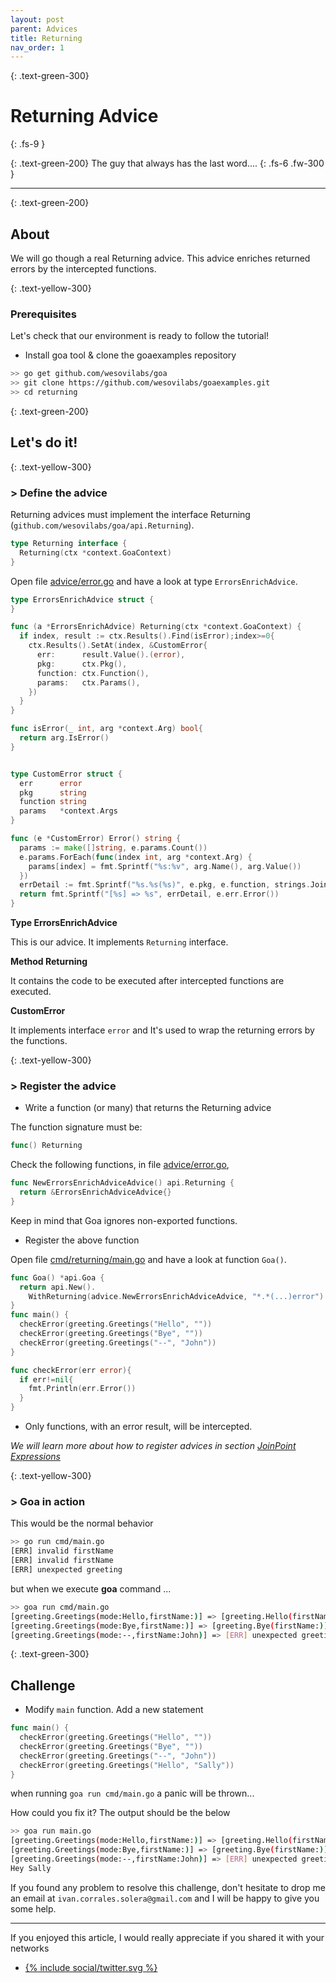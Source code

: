```yaml
---
layout: post
parent: Advices
title: Returning
nav_order: 1
---
```


{: .text-green-300}
# Returning Advice
{: .fs-9 }

{: .text-green-200}
The guy that always has the last word....
{: .fs-6 .fw-300 }

---

{: .text-green-200}
## About

We will go though a real Returning advice. This advice enriches returned errors by the intercepted functions. 


{: .text-yellow-300}
### Prerequisites

Let's check that our environment is ready to follow the tutorial!
 
- Install goa tool & clone the goaexamples repository
```bash
>> go get github.com/wesovilabs/goa
>> git clone https://github.com/wesovilabs/goaexamples.git
>> cd returning
```

{: .text-green-200}
## Let's do it!

{: .text-yellow-300}
### > Define the advice

Returning advices must implement the interface Returning (`github.com/wesovilabs/goa/api.Returning`). 
```go
type Returning interface {
  Returning(ctx *context.GoaContext)
}
```

Open file [advice/error.go](https://github.com/wesovilabs/goaexamples/blob/master/returning/advice/error.go#L10) and have a look at type `ErrorsEnrichAdvice`.

```go
type ErrorsEnrichAdvice struct {
}

func (a *ErrorsEnrichAdvice) Returning(ctx *context.GoaContext) {
  if index, result := ctx.Results().Find(isError);index>=0{
    ctx.Results().SetAt(index, &CustomError{
      err:      result.Value().(error),
      pkg:      ctx.Pkg(),
      function: ctx.Function(),
      params:   ctx.Params(),
    })
  }
}

func isError(_ int, arg *context.Arg) bool{
  return arg.IsError()
}


type CustomError struct {
  err      error
  pkg      string
  function string
  params   *context.Args
}

func (e *CustomError) Error() string {
  params := make([]string, e.params.Count())
  e.params.ForEach(func(index int, arg *context.Arg) {
    params[index] = fmt.Sprintf("%s:%v", arg.Name(), arg.Value())
  })
  errDetail := fmt.Sprintf("%s.%s(%s)", e.pkg, e.function, strings.Join(params, ","))
  return fmt.Sprintf("[%s] => %s", errDetail, e.err.Error())
}
```

**Type ErrorsEnrichAdvice**

This is our advice. It implements `Returning` interface. 

**Method Returning**

It contains the code to be executed after intercepted functions are executed.

**CustomError**

It implements interface `error` and It's used to wrap the returning errors by the functions.


{: .text-yellow-300}
### > Register the advice 

- Write a function (or many) that returns the Returning advice

The function signature must be:

```go
func() Returning
```

Check the following functions, in file [advice/error.go](https://github.com/wesovilabs/goaexamples/blob/master/returning/advice/error.go#L50),

```go
func NewErrorsEnrichAdviceAdvice() api.Returning {
  return &ErrorsEnrichAdviceAdvice{}
}
```

Keep in mind that Goa ignores non-exported functions.

- Register the above function

Open file [cmd/returning/main.go](https://github.com/wesovilabs/goaexamples/blob/master/returning/cmd/main.go) and have a look at function `Goa()`.

```go
func Goa() *api.Goa {
  return api.New().
    WithReturning(advice.NewErrorsEnrichAdviceAdvice, "*.*(...)error")
}
func main() {
  checkError(greeting.Greetings("Hello", ""))
  checkError(greeting.Greetings("Bye", ""))
  checkError(greeting.Greetings("--", "John"))
}

func checkError(err error){
  if err!=nil{
    fmt.Println(err.Error())
  }
}
```

- Only functions, with an error result, will be intercepted.

*We will learn more about how to register advices in section [JoinPoint Expressions](/joinpoints)*


{: .text-yellow-300}
### > Goa in action

This would be the normal behavior

```bash
>> go run cmd/main.go
[ERR] invalid firstName
[ERR] invalid firstName
[ERR] unexpected greeting
```

but when we execute **goa** command ...

```bash
>> goa run cmd/main.go
[greeting.Greetings(mode:Hello,firstName:)] => [greeting.Hello(firstName:)] => [ERR] invalid firstName
[greeting.Greetings(mode:Bye,firstName:)] => [greeting.Bye(firstName:)] => [ERR] invalid firstName
[greeting.Greetings(mode:--,firstName:John)] => [ERR] unexpected greeting
```

{: .text-green-300}
## Challenge

- Modify `main` function. Add a new statement

```go
func main() {
  checkError(greeting.Greetings("Hello", ""))
  checkError(greeting.Greetings("Bye", ""))
  checkError(greeting.Greetings("--", "John"))
  checkError(greeting.Greetings("Hello", "Sally"))
}
```

when running `goa run cmd/main.go` a panic will be thrown... 

How could you fix it?  The output should be the below

```bash
>> goa run main.go
[greeting.Greetings(mode:Hello,firstName:)] => [greeting.Hello(firstName:)] => [ERR] invalid firstName
[greeting.Greetings(mode:Bye,firstName:)] => [greeting.Bye(firstName:)] => [ERR] invalid firstName
[greeting.Greetings(mode:--,firstName:John)] => [ERR] unexpected greeting
Hey Sally
```

If you found any problem to resolve this challenge, don't hesitate to drop me an email at `ivan.corrales.solera@gmail.com` and I will
be happy to give you some help.

---
If you enjoyed this article, I would really appreciate if you shared it with your networks


<div class="socialme">
    <ul>
        <li class="twitter">
            <a href="https://twitter.com/intent/tweet?via={{site.data.social.twitter.username}}&url={{ site.data.social.twitter.url | uri_escape}}&text={{ site.data.social.twitter.message | uri_escape}}" target="_blank">
                {% include social/twitter.svg %}
            </a>
        </li>
    </ul>
</div>
